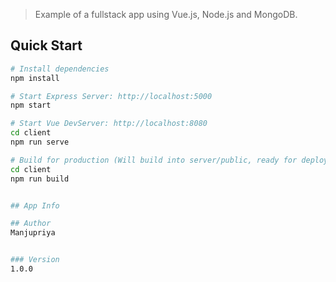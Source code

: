 >Example of a fullstack app using Vue.js, Node.js and MongoDB. 

## Quick Start

```bash
# Install dependencies
npm install

# Start Express Server: http://localhost:5000
npm start

# Start Vue DevServer: http://localhost:8080
cd client
npm run serve

# Build for production (Will build into server/public, ready for deployment)
cd client
npm run build


## App Info

## Author
Manjupriya


### Version
1.0.0
